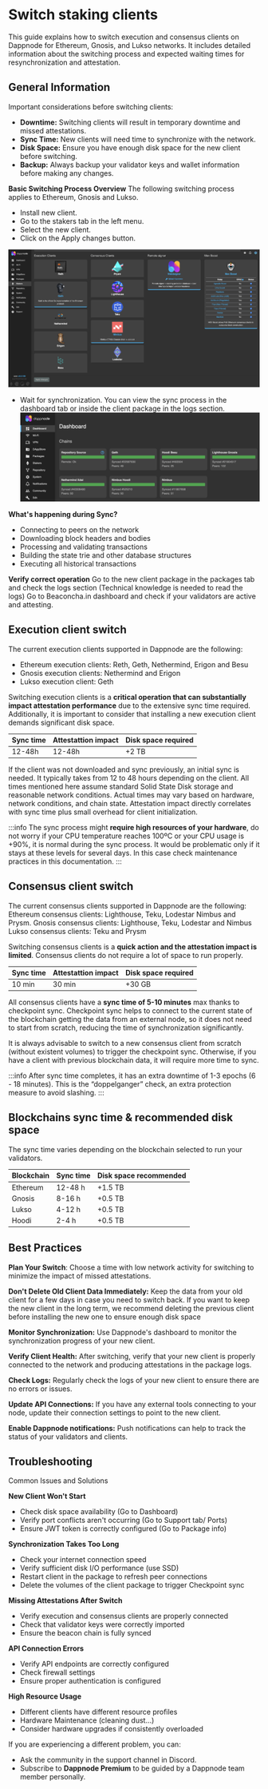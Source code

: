 # Switch staking clients

This guide explains how to switch execution and consensus clients on Dappnode for Ethereum, Gnosis, and Lukso networks. It includes detailed information about the switching process and expected waiting times for resynchronization and attestation.

## General Information
Important considerations before switching clients:

- **Downtime:** Switching clients will result in temporary downtime and missed attestations.
- **Sync Time:** New clients will need time to synchronize with the network.
- **Disk Space:** Ensure you have enough disk space for the new client before switching.
- **Backup:** Always backup your validator keys and wallet information before making any changes.

**Basic Switching Process Overview**
The following switching process applies to Ethereum, Gnosis and Lukso. 
- Install new client. 
- Go to the stakers tab in the left menu. 
- Select the new client.
- Click on the Apply changes button.
 
![stakers tab](/img/stakerstab.png)

- Wait for synchronization. You can view the sync process in the dashboard tab or inside the client package in the logs section. 
![Dashboard](/img/dashboard.png)


**What's happening during Sync?**
- Connecting to peers on the network
- Downloading block headers and bodies
- Processing and validating transactions
- Building the state trie and other database structures
- Executing all historical transactions


**Verify correct operation** 
Go to the new client package in the packages tab and check the logs section (Technical knowledge is needed to read the logs) 
Go to Beaconcha.in dashboard and check if your validators are active and attesting. 


## Execution client switch

The current execution clients supported in Dappnode are the following: 

- Ethereum execution clients: Reth, Geth, Nethermind, Erigon and Besu
- Gnosis execution clients: Nethermind and Erigon
- Lukso execution client: Geth

Switching execution clients is a **critical operation that can substantially impact attestation performance** due to the extensive sync time required. Additionally, it is important to consider that installing a new execution client demands significant disk space. 



| Sync time | Attestattion impact | Disk space required |
| -------- | -------- | -------- |
| 12-48h   | 12-48h   | +2 TB    |


If the client was not downloaded and sync previously, an initial sync is needed. It typically takes from 12 to 48 hours depending on the client. All times mentioned here assume standard Solid State Disk storage and reasonable network conditions. Actual times may vary based on hardware, network conditions, and chain state. Attestation impact directly correlates with sync time plus small overhead for client initialization.

:::info The sync process might **require high resources of your hardware**, do not worry if your CPU temperature reaches 100ºC or your CPU usage is +90%, it is normal during the sync process. It would be problematic only if it stays at these levels for several days. In this case check maintenance practices in this documentation. 
:::

## Consensus client switch

The current consensus clients supported in Dappnode are the following: 
Ethereum consensus clients: Lighthouse, Teku, Lodestar Nimbus and Prysm.
Gnosis consensus clients: Lighthouse, Teku, Lodestar and Nimbus 
Lukso consensus clients: Teku and Prysm

Switching consensus clients is a **quick action and the attestation impact is limited**. Consensus clients do not require a lot of space to run properly. 

| Sync time | Attestattion impact | Disk space required |
| -------- | -------- | -------- |
| 10 min   | 30 min   | +30 GB    |

All consensus clients have a **sync time of 5-10 minutes** max thanks to checkpoint sync.
Checkpoint sync helps to connect to the current state of the blockchain getting the data from an external node, so it does not need to start from scratch, reducing the time of synchronization significantly. 

It is always advisable to switch to a new consensus client from scratch (without existent volumes) to trigger the checkpoint sync. Otherwise, if you have a client with previous blockchain data, it will require more time to sync. 

:::info After sync time completes, it has an extra downtime of 1-3 epochs (6 - 18 minutes). This is the “doppelganger” check, an extra protection measure to avoid slashing.
:::

## Blockchains sync time & recommended disk space
The sync time varies depending on the blockchain selected to run your validators. 

| Blockchain | Sync time | Disk space recommended |
| ---------- | --------- | ---------------------- |
| Ethereum   | 12-48 h   | +1.5 TB                |
| Gnosis     | 8-16 h    | +0.5 TB                |
|    Lukso        |    4-12 h       |   +0.5 TB   |
| Hoodi      | 2-4 h    | +0.5 TB                |


## Best Practices

**Plan Your Switch**: Choose a time with low network activity for switching to minimize the impact of missed attestations.


**Don't Delete Old Client Data Immediately:** Keep the data from your old client for a few days in case you need to switch back. If you want to keep the new client in the long term, we recommend deleting the previous client before installing the new one to ensure enough disk space 


**Monitor Synchronization:** Use Dappnode's dashboard to monitor the synchronization progress of your new client.


**Verify Client Health:** After switching, verify that your new client is properly connected to the network and producing attestations in the package logs. 


**Check Logs:** Regularly check the logs of your new client to ensure there are no errors or issues.


**Update API Connections:** If you have any external tools connecting to your node, update their connection settings to point to the new client.


**Enable Dappnode notifications:** Push notifications can help to track the status of your validators and clients. 


## Troubleshooting
Common Issues and Solutions

**New Client Won't Start**


- Check disk space availability (Go to Dashboard)
- Verify port conflicts aren't occurring (Go to Support tab/ Ports)
- Ensure JWT token is correctly configured (Go to Package info)


**Synchronization Takes Too Long**


- Check your internet connection speed 
- Verify sufficient disk I/O performance (use SSD)
- Restart client in the package to refresh peer connections
- Delete the volumes of the client package to trigger Checkpoint sync


**Missing Attestations After Switch**


- Verify execution and consensus clients are properly connected
- Check that validator keys were correctly imported 
- Ensure the beacon chain is fully synced


**API Connection Errors**


- Verify API endpoints are correctly configured
- Check firewall settings
- Ensure proper authentication is configured


**High Resource Usage**

- Different clients have different resource profiles
- Hardware Maintenance (cleaning dust…)
- Consider hardware upgrades if consistently overloaded


If you are experiencing a different problem, you can:
- Ask the community in the support channel in Discord.
- Subscribe to **Dappnode Premium** to be guided by a Dappnode team member personally.